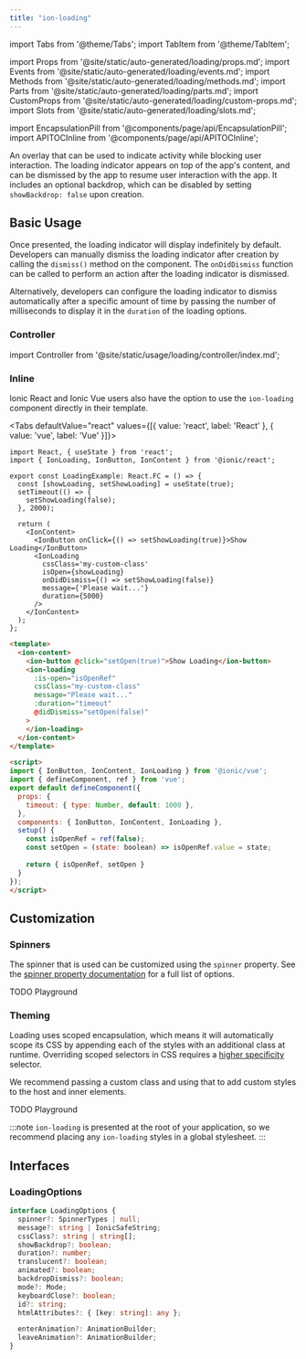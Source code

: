 ```yaml
---
title: "ion-loading"
---
```

import Tabs from '@theme/Tabs';
import TabItem from '@theme/TabItem';

import Props from '@site/static/auto-generated/loading/props.md';
import Events from '@site/static/auto-generated/loading/events.md';
import Methods from '@site/static/auto-generated/loading/methods.md';
import Parts from '@site/static/auto-generated/loading/parts.md';
import CustomProps from '@site/static/auto-generated/loading/custom-props.md';
import Slots from '@site/static/auto-generated/loading/slots.md';

<head>
  <title>Loading | Application Loading Indicator Overlay | ion-loading</title>
  <meta name="description" content="The ion-loading overlay indicates activity while blocking user interaction. The loading indicator appears on top of the app's content, and can be dismissed." />
</head>

import EncapsulationPill from '@components/page/api/EncapsulationPill';
import APITOCInline from '@components/page/api/APITOCInline';

<EncapsulationPill type="scoped" />


An overlay that can be used to indicate activity while blocking user interaction. The loading indicator appears on top of the app's content, and can be dismissed by the app to resume user interaction with the app. It includes an optional backdrop, which can be disabled by setting `showBackdrop: false` upon creation.

## Basic Usage

Once presented, the loading indicator will display indefinitely by default. Developers can manually dismiss the loading indicator after creation by calling the `dismiss()` method on the component. The `onDidDismiss` function can be called to perform an action after the loading indicator is dismissed.

Alternatively, developers can configure the loading indicator to dismiss automatically after a specific amount of time by passing the number of milliseconds to display it in the `duration` of the loading options.

### Controller

import Controller from '@site/static/usage/loading/controller/index.md';

<Controller />

### Inline

Ionic React and Ionic Vue users also have the option to use the `ion-loading` component directly in their template.

<Tabs defaultValue="react" values={[{ value: 'react', label: 'React' }, { value: 'vue', label: 'Vue' }]}>
<TabItem value="react">

```tsx
import React, { useState } from 'react';
import { IonLoading, IonButton, IonContent } from '@ionic/react';

export const LoadingExample: React.FC = () => {
  const [showLoading, setShowLoading] = useState(true);
  setTimeout(() => {
    setShowLoading(false);
  }, 2000);

  return (
    <IonContent>
      <IonButton onClick={() => setShowLoading(true)}>Show Loading</IonButton>
      <IonLoading
        cssClass='my-custom-class'
        isOpen={showLoading}
        onDidDismiss={() => setShowLoading(false)}
        message={'Please wait...'}
        duration={5000}
      />
    </IonContent>
  );
};
```
</TabItem>
<TabItem value="vue">

```html
<template>
  <ion-content>
    <ion-button @click="setOpen(true)">Show Loading</ion-button>
    <ion-loading
      :is-open="isOpenRef"
      cssClass="my-custom-class"
      message="Please wait..."
      :duration="timeout"
      @didDismiss="setOpen(false)"
    >
    </ion-loading>
  </ion-content>
</template>

<script>
import { IonButton, IonContent, IonLoading } from '@ionic/vue';
import { defineComponent, ref } from 'vue';
export default defineComponent({
  props: {
    timeout: { type: Number, default: 1000 },
  },
  components: { IonButton, IonContent, IonLoading },
  setup() {
    const isOpenRef = ref(false);
    const setOpen = (state: boolean) => isOpenRef.value = state;
    
    return { isOpenRef, setOpen }
  }
});
</script>
```
</TabItem>
</Tabs>

## Customization

### Spinners

The spinner that is used can be customized using the `spinner` property. See the [spinner property documentation](#spinner) for a full list of options.

TODO Playground

### Theming

Loading uses scoped encapsulation, which means it will automatically scope its CSS by appending each of the styles with an additional class at runtime. Overriding scoped selectors in CSS requires a [higher specificity](https://developer.mozilla.org/en-US/docs/Web/CSS/Specificity) selector.

We recommend passing a custom class and using that to add custom styles to the host and inner elements.

TODO Playground

:::note
 `ion-loading` is presented at the root of your application, so we recommend placing any `ion-loading` styles in a global stylesheet.
:::


## Interfaces

### LoadingOptions

```typescript
interface LoadingOptions {
  spinner?: SpinnerTypes | null;
  message?: string | IonicSafeString;
  cssClass?: string | string[];
  showBackdrop?: boolean;
  duration?: number;
  translucent?: boolean;
  animated?: boolean;
  backdropDismiss?: boolean;
  mode?: Mode;
  keyboardClose?: boolean;
  id?: string;
  htmlAttributes?: { [key: string]: any };

  enterAnimation?: AnimationBuilder;
  leaveAnimation?: AnimationBuilder;
}
```


<Props />
<Events />
<Methods />
<Parts />
<CustomProps />
<Slots />
